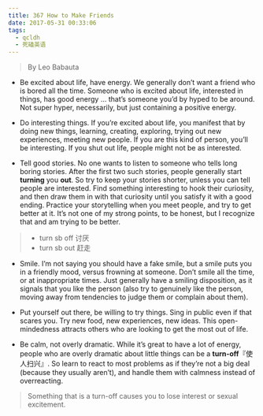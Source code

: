 ```yaml
---
title: 367 How to Make Friends
date: 2017-05-31 00:33:06
tags:
  - qcldh
  - 死磕英语
---
```


>By Leo Babauta

<!-- more -->

-  Be excited about life, have energy. We generally don’t want a friend who is bored all the time. Someone who is excited about life, interested in things, has good energy … that’s someone you’d by hyped to be around. Not super hyper, necessarily, but just containing a positive energy.

-  Do interesting things. If you’re excited about life, you manifest that by doing new things, learning, creating, exploring, trying out new experiences, meeting new people. If you are this kind of person, you’ll be interesting. If you shut out life, people might not be as interested.

-  Tell good stories. No one wants to listen to someone who tells long boring stories. After the first two such stories, people generally start **turning** you **out**. So try to keep your stories shorter, unless you can tell people are interested. Find something interesting to hook their curiosity, and then draw them in with that curiosity until you satisfy it with a good ending. Practice your storytelling when you meet people, and try to get better at it. It’s not one of my strong points, to be honest, but I recognize that and am trying to be better.


> - turn sb off   讨厌
> - turn sb out   赶走

-  Smile. I’m not saying you should have a fake smile, but a smile puts you in a friendly mood, versus frowning at someone. Don’t smile all the time, or at inappropriate times. Just generally have a smiling disposition, as it signals that you like the person (also try to genuinely like the person, moving away from tendencies to judge them or complain about them).

-  Put yourself out there, be willing to try things. Sing in public even if that scares you. Try new food, new experiences, new ideas. This open-mindedness attracts others who are looking to get the most out of life.

-  Be calm, not overly dramatic. While it’s great to have a lot of energy, people who are overly dramatic about little things can be a **turn-off**『使人扫兴』. So learn to react to most problems as if they’re not a big deal (because they usually aren’t), and handle them with calmness instead of overreacting.

> Something that is a turn-off causes you to lose interest or sexual excitement.
